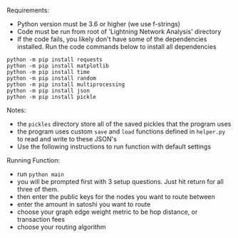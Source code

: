 Requirements:
- Python version must be 3.6 or higher (we use f-strings)
- Code must be run from root of 'Lightning Network Analysis' directory
- If the code fails, you likely don't have some of the dependencies installed. Run the code commands below to install all dependencies


```
python -m pip install requests
python -m pip install matplotlib
python -m pip install time
python -m pip install random
python -m pip install multiprocessing
python -m pip install json
python -m pip install pickle
```

Notes:
- the `pickles` directory store all of the saved pickles that the program uses
- the program uses custom `save` and `load` functions defined in `helper.py` to read and write to these JSON's
- Use the following instructions to run function with default settings

Running Function:
- run `python main`
- you will be prompted first with 3 setup questions. Just hit return for all three of them.
- then enter the public keys for the nodes you want to route between
- enter the amount in satoshi you want to route
- choose your graph edge weight metric to be hop distance, or transaction fees
- choose your routing algorithm

